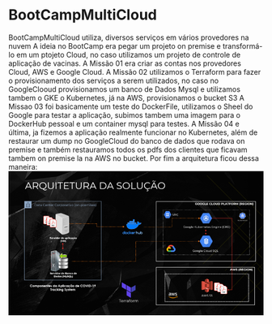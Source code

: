 # BootCampMultiCloud
BootCampMultiCloud utiliza, diversos serviços em vários provedores na nuvem
A ideia no BootCamp era pegar um projeto on premise e transformá-lo em um ptojeto Cloud, no caso utilizamos um projeto de controle de aplicação de vacinas.
A Missão 01 era criar as contas nos provedores Cloud, AWS e Google Cloud.
A Missão 02 utilizamos o Terraform para fazer o provisionamento dos serviços a serem utilizados, no caso no GoogleClooud provisionamos um banco de Dados Mysql e utilizamos tambem o GKE o Kubernetes, já na AWS, provisionamos o bucket S3
A Missao 03 foi basicamente um teste do DockerFile, utilizamos o Sheel do Google para testar a aplicação, subimos tambem uma imagem para o DockerHub pessoal e um container mysql para testes.
A Missão 04 e última, ja fizemos a aplicação realmente funcionar no Kubernetes, além de restaurar um dump no GoogleCloud do banco de dados que rodava on premise e também restauramos todos os pdfs dos clientes que ficavam tambem on premise la na AWS no bucket.
Por fim a arquitetura ficou dessa maneira:
![alt text](https://github.com/Gabrielgsn30/BootCampMultiCloud/blob/main/Missao04/arquitetura.png)
